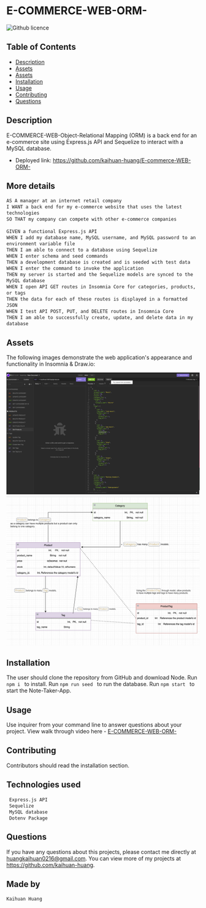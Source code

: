 # E-COMMERCE-WEB-ORM-
![Github licence](https://img.shields.io/badge/license-MIT-blue.svg)

## Table of Contents
* [Description](#description)
* [Assets](#assets)
* [Assets](#assets)
* [Installation](#installation)
* [Usage](#usage)
* [Contributing](#contributing)
* [Questions](#questions)

## Description
E-COMMERCE-WEB-Object-Relational Mapping (ORM) is a back end for an e-commerce site using Express.js API and Sequelize to interact with a MySQL database.

- Deployed link: https://github.com/kaihuan-huang/E-commerce-WEB-ORM-


## More details
```
AS A manager at an internet retail company
I WANT a back end for my e-commerce website that uses the latest technologies
SO THAT my company can compete with other e-commerce companies

GIVEN a functional Express.js API
WHEN I add my database name, MySQL username, and MySQL password to an environment variable file
THEN I am able to connect to a database using Sequelize
WHEN I enter schema and seed commands
THEN a development database is created and is seeded with test data
WHEN I enter the command to invoke the application
THEN my server is started and the Sequelize models are synced to the MySQL database
WHEN I open API GET routes in Insomnia Core for categories, products, or tags
THEN the data for each of these routes is displayed in a formatted JSON
WHEN I test API POST, PUT, and DELETE routes in Insomnia Core
THEN I am able to successfully create, update, and delete data in my database
```
## Assets

The following images demonstrate the web application's appearance and functionality in Insomnia & Draw.io:

![insomnia](images/insomnia.png)
![database](images/database.png)


## Installation 
The user should clone the repository from GitHub and download Node. 
Run `npm i ` to install.
Run `npm run seed ` to run the database.
Run `npm start ` to start the Note-Taker-App.

## Usage 
Use inquirer from your command line to answer questions about your project.
View walk through video here - [E-COMMERCE-WEB-ORM-](https://drive.google.com/file/d/19GhWHEByLXkuM5QmHTz7RMPCBU9wOZN9/view)<br>


## Contributing 
Contributors should read the installation section. 

## Technologies used

```
 Express.js API 
 Sequelize
 MySQL database
 Dotenv Package
```
## Questions
If you have any questions about this projects, please contact me directly at huangkaihuan0216@gmail.com. You can view more of my projects at https://github.com/kaihuan-huang.

## Made by 
```
Kaihuan Huang

```